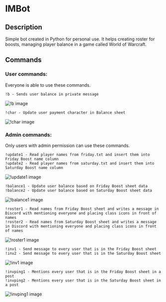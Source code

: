 # IMBot
## Description
Simple bot created in Python for personal use. 
It helps creating roster for boosts, managing player balance in a game called World of Warcraft.

## Commands

### User commands:
Everyone is able to use these commands.

```
!b - Sends user balance in private message
```
![!b image](https://i.imgur.com/Z7x1mB8.png)
```
!char - Update user payment character in Balance sheet
```
![!char image](https://i.imgur.com/QhuLmqp.png)

### Admin commands:
Only users with admin permission can use these commands.

```
!update1 - Read player names from friday.txt and insert them into Friday Boost name column
!update2 - Read player names from saturday.txt and insert them into Saturday Boost name column
```
![!update1 image](https://i.imgur.com/Uf8XC2s.png)


```
!balance1 - Update user balance based on Friday Boost sheet data
!balance2 - Update user balance based on Saturday Boost sheet data
```
![!balance1 image](https://i.imgur.com/TR0Divy.png)

```
!roster1 - Read names from Friday Boost sheet and writes a message in Discord with mentioning everyone and placing class icons in front of names
!roster2 - Read names from Saturday Boost sheet and writes a message in Discord with mentioning everyone and placing class icons in front of names
```
![!roster1 image](https://i.imgur.com/YqLoo9E.png)

```
!inv1 - Send message to every user that is in the Friday Boost sheet
!inv2 - Send message to every user that is in the Saturday Boost sheet
```
![!inv1 image](https://i.imgur.com/WQg0Kpb.png)

```
!invping1 - Mentions every user that is in the Friday Boost sheet in a post
!invping2 - Mentions every user that is in the Saturday Boost sheet in a post
```
![!invping1 image](https://i.imgur.com/hrTykGr.png)
